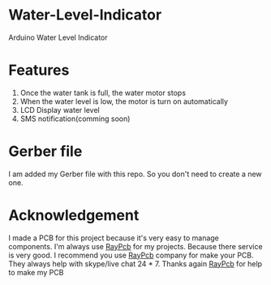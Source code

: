 # Water-Level-Indicator
Arduino Water Level Indicator

# Features
1. Once the water tank is full, the water motor stops
2. When the water level is low, the motor is turn on automatically
3. LCD Display water level
4. SMS notification(comming soon)

# Gerber file
I am added my Gerber file with this repo. So you don't need to create a new one.

# Acknowledgement
I made a PCB for this project because it's very easy to manage components. I'm always use [RayPcb](http://raypcb.com/prototype-pcb-assembly/) for my projects. Because there service is very good. I recommend you use [RayPcb](http://raypcb.com/prototype-pcb-assembly/) company for make your PCB. They always help with skype/live chat 24 * 7. Thanks again [RayPcb](http://raypcb.com/prototype-pcb-assembly/) for help to make my PCB

